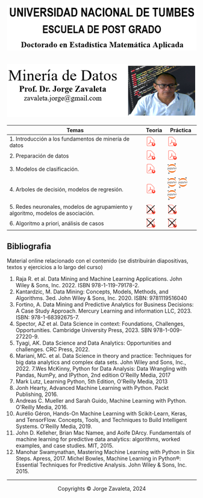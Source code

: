 ![UNT](images/untumbes.PNG)
---
![BIO](images/bio-zava.PNG)
---

| Temas                                              | Teoria | Práctica    |
|--------------------------------------------------------|--------| ------------|
| 1. Introducción a los fundamentos de minería de datos | [<img src="images/pdf1.png" alt="pdf" width="25"/>](pdf/01_intro_mineria_de_datos_2024.pdf) | [<img src="images/pdf1.png" alt="pdf" width="25"/>](pdf/01_ambientes_de_programacao_2024.pdf)|
| 2. Preparación de datos | [<img src="images/pdf1.png" alt="pdf" width="25"/>](pdf/02a_procesamiento_de_datos.pdf)| [<img src="images/pdf1.png" alt="pdf" width="25"/>](preparacion_datos.ipynb)|
| 3. Modelos de clasificación. |  [<img src="images/pdf1.png" alt="pdf" width="25"/>](pdf/clasificacion.pdf) |  [<img src="images/Jupyter.png" alt="pdf" width="25"/>](clasificacion.ipynb) |
| 4. Arboles de decisión, modelos de regresión.|  [<img src="images/pdf1.png" alt="pdf" width="25"/>](pdf/arboles_regresion.pdf) |  [<img src="images/Jupyter.png" alt="jupyter" width="25"/>](clasificacion_algoritmos.ipynb) [<img src="images/Jupyter.png" alt="jupyter" width="25"/>](naive_bayes.ipynb) [<img src="images/Jupyter.png" alt="jupyter" width="25"/>](mlp.ipynb)|
| 5. Redes neuronales, modelos de agrupamiento y algoritmo, modelos de asociación.|  [<img src="images/pdf2.png" alt="pdf" width="25"/>](DM_not_found.md) |  [<img src="images/pdf2.png" alt="jupyter" width="25"/>](DM_not_found.md) |
| 6. Algoritmo a priori, análisis de casos|  [<img src="images/pdf2.png" alt="pdf" width="25"/>](DM_not_found.md) |  [<img src="images/pdf2.png" alt="jupyter" width="25"/>](DM_not_found.md) |

## Bibliografia

Material online relacionado con el contenido (se distribuirán diapositivas, textos y ejercicios a lo largo del curso)

1. Raja R. et al. Data Mining and Machine Learning Applications. John Wiley & Sons, Inc. 2022. ISBN 978-1-119-79178-2.
2. Kantardzic, M. Data Mining: Concepts, Models, Methods, and Algorithms. 3ed. John Wiley & Sons, Inc. 2020. ISBN: 9781119516040
3. Fortino, A. Data Mining and Predictive Analytics for Business Decisions: A Case Study Approach. Mercury Learning and information LLC, 2023. ISBN: 978-1-68392675-7.
4. Spector, AZ et al.  Data Science in context: Foundations, Challenges, Opportunities. Cambridge University Press, 2023. SBN 978-1-009-27220-9.
5. Tyagi, AK. Data Science and Data Analytics: Opportunities and challenges. CRC Press, 2022.
6. Mariani, MC. et al. Data Science in theory and practice: Techniques for big data analytics and complex data sets. John Wiley and Sons, Inc., 2022.
7.Wes McKinny, Python for Data Analysis: Data Wrangling with Pandas, NumPy, and IPython, 2nd edition O'Reilly Media, 2017
8. Mark Lutz, Learning Python, 5th Edition, O'Reilly Media, 2013
9. Jonh Hearty, Advanced Machine Learning with Python. Packt Publishing, 2016.
10. Andreas C. Mueller and Sarah Guido, Machine Learning with Python. O'Reilly Media, 2016.
11. Aurélio Géron, Hands-On Machine Learning with Scikit-Learn, Keras, and TensorFlow. Concepts, Tools, and Techniques to Build Intelligent Systems. O'Reilly Media, 2019.
12. John D. Kelleher, Brian Mac Namee, and Aoife DArcy. Fundamentals of machine learning for predictive data analytics: algorithms, worked examples, and case studies. MIT, 2015.
13. Manohar Swamynathan, Mastering Machine Learning with Python in Six Steps. Apress, 2017. Michel Bowles, Machine Learning in Python®: Essential Techniques for Predictive Analysis. John Wiley & Sons, Inc. 2015.



---
 <center> Copyrights &copy; Jorge Zavaleta, 2024 </center>
